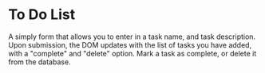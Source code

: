 # To Do List

A simply form that allows you to enter in a task name, and task description. Upon submission, the DOM updates with the list of tasks you have added, with a "complete" and "delete" option. Mark a task as complete, or delete it from the database. 

